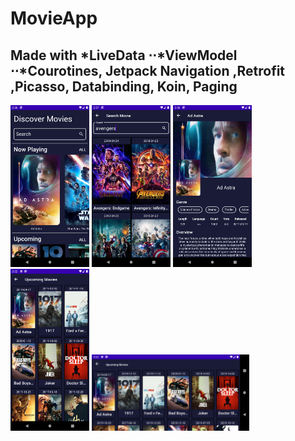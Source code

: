# MovieApp


<h2> Made with 
   *LiveData 
   ⋅⋅*ViewModel 
   ⋅⋅*Courotines, Jetpack Navigation ,Retrofit ,Picasso, Databinding, Koin, Paging</h2>

<p float="left">
   <img src="https://github.com/emreerkahraman/MovieApp/blob/master/art/11.png" width="25%" height="25%">
   <img src="https://github.com/emreerkahraman/MovieApp/blob/master/art/12.png" width="25%" height="25%">
   <img src="https://github.com/emreerkahraman/MovieApp/blob/master/art/13.png" width="25%" height="25%">
   <img src="https://github.com/emreerkahraman/MovieApp/blob/master/art/14.png" width="25%" height="25%">
   <img src="https://github.com/emreerkahraman/MovieApp/blob/master/art/15.png" width="50%" height="50%">
   
   
</p>


